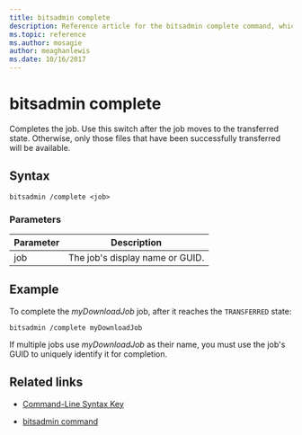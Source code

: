 ```yaml
---
title: bitsadmin complete
description: Reference article for the bitsadmin complete command, which completes the job.
ms.topic: reference
ms.author: mosagie
author: meaghanlewis
ms.date: 10/16/2017
---
```


# bitsadmin complete

Completes the job. Use this switch after the job moves to the transferred state. Otherwise, only those files that have been successfully transferred will be available.

## Syntax

```
bitsadmin /complete <job>
```

### Parameters

| Parameter | Description |
| --------- | ----------- |
| job | The job's display name or GUID. |

## Example

To complete the *myDownloadJob* job, after it reaches the `TRANSFERRED` state:

```
bitsadmin /complete myDownloadJob
```

If multiple jobs use *myDownloadJob* as their name, you must use the job's GUID to uniquely identify it for completion.

## Related links

- [Command-Line Syntax Key](command-line-syntax-key.md)

- [bitsadmin command](bitsadmin.md)
